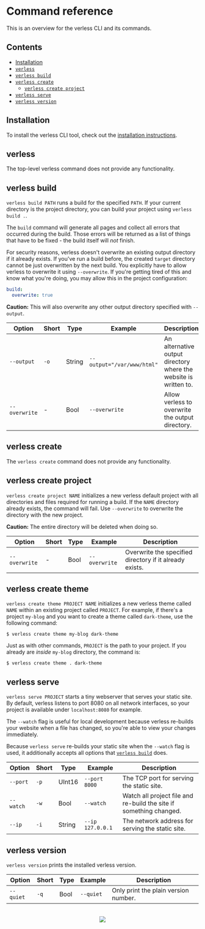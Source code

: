 # Command reference

This is an overview for the verless CLI and its commands.

## Contents

* [Installation](#installation)
* [`verless`](#verless)
* [`verless build`](#verless-build)
* [`verless create`](#verless-create)
    * [`verless create project`](#verless-create-project)
* [`verless serve`](#verless-serve)
* [`verless version`](#verless-version)

## Installation

To install the verless CLI tool, check out the
[installation instructions](../README.md#img-srchttpsverlessdominikbraunioassetsimgdotpng-installation).

## verless

The top-level verless command does not provide any functionality.

## verless build

`verless build PATH` runs a build for the specified `PATH`. If your current directory is the project directory, you
can build your project using `verless build .`.

The `build` command will generate all pages and collect all errors that occurred during the build. Those errors will be
returned as a list of things that have to be fixed - the build itself will _not_ finish.

For security reasons, verless doesn't overwrite an existing output directory if it already exists. If you've run a
build before, the created `target` directory cannot be just overwritten by the next build. You explicitly have to
allow verless to overwrite it using `--overwrite`. If you're getting tired of this and know what you're doing, you may
allow this in the project configuration:

```yaml
build:
  overwrite: true
```

**Caution:** This will also overwrite any other output directory specified with `--output`.

| Option        | Short | Type   | Example                    | Description                                                      |
|---------------|-------|--------|----------------------------|------------------------------------------------------------------|
| `--output`    | `-o`  | String | `--output="/var/www/html"` | An alternative output directory where the website is written to. |
| `--overwrite` | -     | Bool   | `--overwrite`              | Allow verless to overwrite the output directory.                 |

## verless create

The `verless create` command does not provide any functionality.

## verless create project

`verless create project NAME` initializes a new verless default project with all directories and files required for
running a build. If the `NAME` directory already exists, the command will fail. Use `--overwrite` to overwrite the
directory with the new project.

**Caution:** The entire directory will be deleted when doing so.

| Option        | Short | Type   | Example       | Description                                             |
|---------------|-------|--------|---------------|---------------------------------------------------------|
| `--overwrite` | -     | Bool   | `--overwrite` | Overwrite the specified directory if it already exists. |

## verless create theme

`verless create theme PROJECT NAME` initializes a new verless theme called `NAME` within an existing project called
`PROJECT`. For example, if there's a project `my-blog` and you want to create a theme called `dark-theme`, use the
following command:

```shell script
$ verless create theme my-blog dark-theme
```

Just as with other commands, `PROJECT` is the path to your project. If you already are _inside_ `my-blog` directory, the
command is:

```shell script
$ verless create theme . dark-theme
```

## verless serve

`verless serve PROJECT` starts a tiny webserver that serves your static site. By default, verless listens to port 8080
on all network interfaces, so your project is available under `localhost:8080` for example.

The `--watch` flag is useful for local development because verless re-builds your website when a file has changed, so
you're able to view your changes immediately.

Because `verless serve` re-builds your static site when the `--watch` flag is used, it additionally accepts all options
that [`verless build`](#verless-build) does.

| Option    | Short | Type   | Example          | Description                                                        |
|-----------|-------|--------|------------------|--------------------------------------------------------------------|
| `--port`  | `-p`  | UInt16 | `--port 8000`    | The TCP port for serving the static site.                          |
| `--watch` | `-w`  | Bool   | `--watch`        | Watch all project file and re-build the site if something changed. |
| `--ip`    | `-i`  | String | `--ip 127.0.0.1` | The network address for serving the static site.                   |

## verless version

`verless version` prints the installed verless version.

| Option    | Short | Type   | Example   | Description                          |
|-----------|-------|--------|-----------|--------------------------------------|
| `--quiet` | `-q`  | Bool   | `--quiet` | Only print the plain version number. |

<p align="center">
<br>
<a href="https://github.com/verless/verless">
<img src="https://verless.dominikbraun.io/static/img/logo-footer-v1.0.0.png">
</a>
</p>
